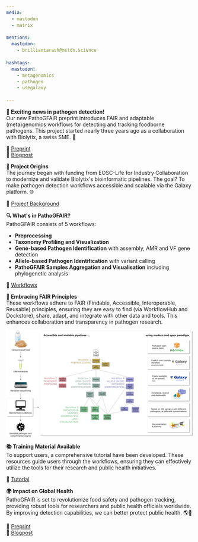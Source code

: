 ```yaml
---
media:
  - mastodon
  - matrix

mentions:
  mastodon:
    - brilliantarash@mstdn.science 

hashtags:
  mastodon:
    - metagenomics
    - pathogen
    - usegalaxy

---
```


**🚀 Exciting news in pathogen detection!**  
Our new PathoGFAIR preprint introduces FAIR and adaptable (meta)genomics workflows for detecting and tracking foodborne pathogens. This project started nearly three years ago as a collaboration with Biolytix, a swiss SME. 🌟

🔗 [Preprint](https://www.biorxiv.org/content/10.1101/2024.06.26.600753v1)  
🔗 [Blogpost](https://galaxyproject.org/news/2024-07-08-pathogfair-preprint/)


**🏁 Project Origins**  
The journey began with funding from EOSC-Life for Industry Collaboration to modernize and validate Biolytix's bioinformatic pipelines. The goal? To make pathogen detection workflows accessible and scalable via the Galaxy platform. 🌐

🔗 [Project Background](https://galaxyproject.org/news/2021-12-08-pathogen-detection-eosc-life-grant/)


**🔍 What's in PathoGFAIR?**  
PathoGFAIR consists of 5 workflows:
- **Preprocessing**
- **Taxonomy Profiling and Visualization**
- **Gene-based Pathogen Identification** with assembly, AMR and VF gene detection
- **Allele-based Pathogen Identification** with variant calling
- **PathoGFAIR Samples Aggregation and Visualisation** including phylogenetic analysis

🔗 [Workflows](https://usegalaxy-eu.github.io/PathoGFAIR/#how-to-find-pathogfair-workflows)


**🌟 Embracing FAIR Principles**  
These workflows adhere to FAIR (Findable, Accessible, Interoperable, Reusable) principles, ensuring they are easy to find (via WorkflowHub and Dockstore), share, adapt, and integrate with other data and tools. This enhances collaboration and transparency in pathogen research.

![graphical abstract](./images/2024-07-09-pathogair-preprint-graphical-abstract.png)


**📚 Training Material Available**  
To support users, a comprehensive tutorial have been developed. These resources guide users through the workflows, ensuring they can effectively utilize the tools for their research and public health initiatives.

🔗 [Tutorial](https://training.galaxyproject.org/training-material/topics/microbiome/tutorials/pathogen-detection-from-nanopore-foodborne-data/tutorial.html)


**🌍 Impact on Global Health**  
PathoGFAIR is set to revolutionize food safety and pathogen tracking, providing robust tools for researchers and public health officials worldwide. By improving detection capabilities, we can better protect public health. 🌎🔬

🔗 [Preprint](https://www.biorxiv.org/content/10.1101/2024.06.26.600753v1)  
🔗 [Blogpost](https://galaxyproject.org/news/2024-07-08-pathogfair-preprint/)
